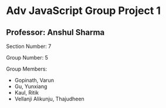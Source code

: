 # Adv JavaScript Group Project 1

## Professor: Anshul Sharma

Section Number: 7

Group Number: 5

Group Members:

- Gopinath, Varun
- Gu, Yunxiang
- Kaul, Ritik
- Vellanji Alikunju, Thajudheen
